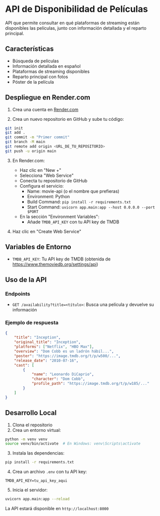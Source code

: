 # API de Disponibilidad de Películas

API que permite consultar en qué plataformas de streaming están disponibles las películas, junto con información detallada y el reparto principal.

## Características

- Búsqueda de películas
- Información detallada en español
- Plataformas de streaming disponibles
- Reparto principal con fotos
- Póster de la película

## Despliegue en Render.com

1. Crea una cuenta en [Render.com](https://render.com)

2. Crea un nuevo repositorio en GitHub y sube tu código:
```bash
git init
git add .
git commit -m "Primer commit"
git branch -M main
git remote add origin <URL_DE_TU_REPOSITORIO>
git push -u origin main
```

3. En Render.com:
   - Haz clic en "New +"
   - Selecciona "Web Service"
   - Conecta tu repositorio de GitHub
   - Configura el servicio:
     - Name: movie-api (o el nombre que prefieras)
     - Environment: Python
     - Build Command: `pip install -r requirements.txt`
     - Start Command: `uvicorn app.main:app --host 0.0.0.0 --port $PORT`
   - En la sección "Environment Variables":
     - Añade `TMDB_API_KEY` con tu API key de TMDB

4. Haz clic en "Create Web Service"

## Variables de Entorno

- `TMDB_API_KEY`: Tu API key de TMDB (obtenida de https://www.themoviedb.org/settings/api)

## Uso de la API

### Endpoints

- `GET /availability?title=<título>`: Busca una película y devuelve su información

### Ejemplo de respuesta

```json
{
    "title": "Inception",
    "original_title": "Inception",
    "platforms": ["Netflix", "HBO Max"],
    "overview": "Dom Cobb es un ladrón hábil...",
    "poster": "https://image.tmdb.org/t/p/w500/...",
    "release_date": "2010-07-16",
    "cast": [
        {
            "name": "Leonardo DiCaprio",
            "character": "Dom Cobb",
            "profile_path": "https://image.tmdb.org/t/p/w185/..."
        }
    ]
}
```

## Desarrollo Local

1. Clona el repositorio
2. Crea un entorno virtual:
```bash
python -m venv venv
source venv/bin/activate  # En Windows: venv\Scripts\activate
```

3. Instala las dependencias:
```bash
pip install -r requirements.txt
```

4. Crea un archivo `.env` con tu API key:
```
TMDB_API_KEY=tu_api_key_aqui
```

5. Inicia el servidor:
```bash
uvicorn app.main:app --reload
```

La API estará disponible en `http://localhost:8000`
